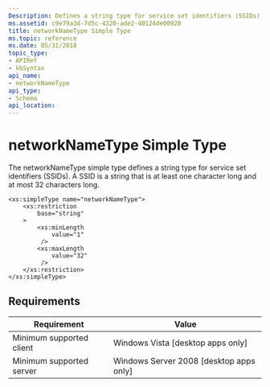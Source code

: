 ```yaml
---
Description: Defines a string type for service set identifiers (SSIDs).
ms.assetid: c9e79a3d-7d5c-4320-ade2-40124de00920
title: networkNameType Simple Type
ms.topic: reference
ms.date: 05/31/2018
topic_type: 
- APIRef
- kbSyntax
api_name: 
- networkNameType
api_type: 
- Schema
api_location: 
---
```


# networkNameType Simple Type

The networkNameType simple type defines a string type for service set identifiers (SSIDs). A SSID is a string that is at least one character long and at most 32 characters long.

``` syntax
<xs:simpleType name="networkNameType">
    <xs:restriction
        base="string"
    >
        <xs:minLength
            value="1"
         />
        <xs:maxLength
            value="32"
         />
    </xs:restriction>
</xs:simpleType>
```

## Requirements



| Requirement | Value |
|-------------------------------------|------------------------------------------------------|
| Minimum supported client<br/> | Windows Vista \[desktop apps only\]<br/>       |
| Minimum supported server<br/> | Windows Server 2008 \[desktop apps only\]<br/> |



 

 




